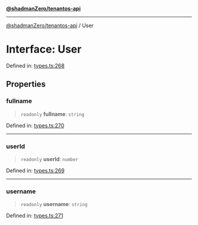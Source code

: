 [**@shadmanZero/tenantos-api**](../README.md)

***

[@shadmanZero/tenantos-api](../globals.md) / User

# Interface: User

Defined in: [types.ts:268](https://github.com/shadmanZero/tenantos-api/blob/507575e6d82ab5e3b8a10f708778a3645f250cd6/src/types.ts#L268)

## Properties

### fullname

> `readonly` **fullname**: `string`

Defined in: [types.ts:270](https://github.com/shadmanZero/tenantos-api/blob/507575e6d82ab5e3b8a10f708778a3645f250cd6/src/types.ts#L270)

***

### userId

> `readonly` **userId**: `number`

Defined in: [types.ts:269](https://github.com/shadmanZero/tenantos-api/blob/507575e6d82ab5e3b8a10f708778a3645f250cd6/src/types.ts#L269)

***

### username

> `readonly` **username**: `string`

Defined in: [types.ts:271](https://github.com/shadmanZero/tenantos-api/blob/507575e6d82ab5e3b8a10f708778a3645f250cd6/src/types.ts#L271)
